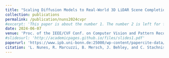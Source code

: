 ```yaml
---
title: "Scaling Diffusion Models to Real-World 3D LiDAR Scene Completion"
collection: publications
permalink: /publication/nuns2024cvpr
#excerpt: 'This paper is about the number 1. The number 2 is left for future work.'
date: 2024-06-07
venue: 'Proc. of the IEEE/CVF Conf. on Computer Vision and Pattern Recognition (CVPR)'
#slidesurl: 'http://academicpages.github.io/files/slides1.pdf'
paperurl: 'https://www.ipb.uni-bonn.de:25000/wp-content/papercite-data/pdf/nunes2024cvpr.pdf'
citation: 'L. Nunes, R. Marcuzzi, B. Mersch, J. Behley, and C. Stachniss, “Scaling Diffusion Models to Real-World 3D LiDAR Scene Completion,” in Proc. of the IEEE/CVF Conf. on Computer Vision and Pattern Recognition (CVPR), 2024.'
---
```

